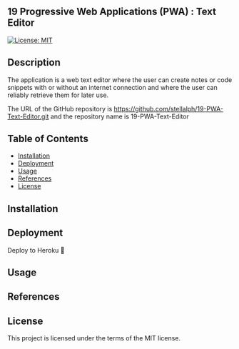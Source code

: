 ## 19 Progressive Web Applications (PWA) : Text Editor

[![License: MIT](https://img.shields.io/badge/License-MIT-yellow.svg)](https://opensource.org/licenses/MIT)

## Description

The application is a web text editor where the user can create notes or code snippets with or without an internet connection and where the user can reliably retrieve them for later use.

The URL of the GitHub repository is https://github.com/stellalph/19-PWA-Text-Editor.git and the repository name is 19-PWA-Text-Editor

## Table of Contents

* [Installation](#installation)
* [Deployment](#deployment)
* [Usage](#usage)
* [References](#references)
* [License](#license)

## Installation

## Deployment

Deploy to Heroku 🚀

## Usage

## References

## License

This project is licensed under the terms of the MIT license.